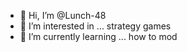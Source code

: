 - 👋 Hi, I’m @Lunch-48
- 👀 I’m interested in ... strategy games
- 🌱 I’m currently learning ... how to mod

<!---
Lunch-48/Lunch-48 is a ✨ special ✨ repository because its `README.md` (this file) appears on your GitHub profile.
You can click the Preview link to take a look at your changes.
--->
